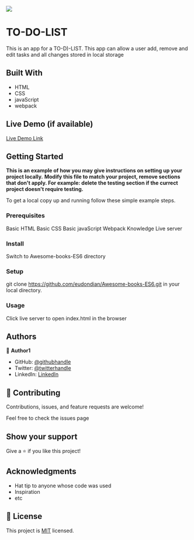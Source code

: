 ![](https://img.shields.io/badge/Microverse-blueviolet)

# TO-DO-LIST

This is an app for a TO-D)-LIST. This app can allow a user add, remove and edit tasks and all changes stored in local storage

## Built With

- HTML
- CSS
- javaScript
- webpack

## Live Demo (if available)

[Live Demo Link](https://livedemo.com)

## Getting Started

**This is an example of how you may give instructions on setting up your project locally.**
**Modify this file to match your project, remove sections that don't apply. For example: delete the testing section if the currect project doesn't require testing.**

To get a local copy up and running follow these simple example steps.

### Prerequisites

Basic HTML
Basic CSS
Basic javaScript
Webpack Knowledge
Live server

### Install

Switch to Awesome-books-ES6 directory

### Setup

git clone https://github.com/eudondian/Awesome-books-ES6.git in your local directory.

### Usage

Click live server to open index.html in the browser

## Authors

👤 **Author1**

- GitHub: [@githubhandle](https://github.com/eudondian)
- Twitter: [@twitterhandle](https://twitter.com/eudondian)
- LinkedIn: [LinkedIn](https://linkedin.com/in/esther-udondian-186849119/)

## 🤝 Contributing

Contributions, issues, and feature requests are welcome!

Feel free to check the issues page

## Show your support

Give a ⭐️ if you like this project!

## Acknowledgments

- Hat tip to anyone whose code was used
- Inspiration
- etc

## 📝 License

This project is [MIT](./MIT.md) licensed.
